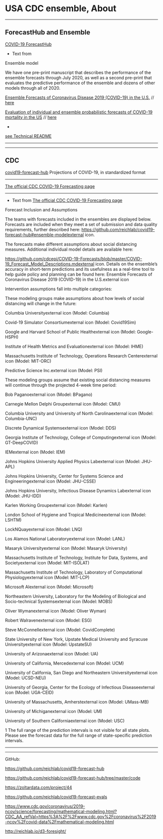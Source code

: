 
# USA CDC ensemble, About

********

## ForecastHub and Ensemble

[COVID-19 ForecastHub](https://covid19forecasthub.org/doc/ensemble/)

* Text from 

Ensemble model

We have one pre-print manuscript that describes the performance of the ensemble forecasts through July 2020, as well as a second pre-print that evaluates the predictive performance of the ensemble and dozens of other models through all of 2020.

[Ensemble Forecasts of Coronavirus Disease 2019 (COVID-19) in the U.S.](https://www.medrxiv.org/content/10.1101/2020.08.19.20177493v1) // [here](https://github.com/pourmalek/covir2/blob/main/sandbox/USA%20CDC%20ensemble/Ray%20-%20Ensemble%20Forecasts%20of%20Coronavirus%20Disease%202019%20(COVID-19)%20in%20the%20U.S..pdf)

[Evaluation of individual and ensemble probabilistic forecasts of COVID-19 mortality in the US](https://www.medrxiv.org/content/10.1101/2021.02.03.21250974v1) // [here](https://github.com/pourmalek/covir2/blob/main/sandbox/USA%20CDC%20ensemble/Cramer%20-%20Evaluation%20of%20individual%20and%20ensemble%20probabilistic%20forecasts%20of%20COVID-19%20mortality%20in%20the%20US.pdf)

*

[see Technical README](https://github.com/reichlab/covid19-forecast-hub/blob/master/data-processed/README.md#quantile) 

********
********

## CDC

[covid19-forecast-hub](https://github.com/reichlab/covid19-forecast-hub) Projections of COVID-19, in standardized format

********

[The official CDC COVID-19 Forecasting page](https://www.cdc.gov/coronavirus/2019-ncov/science/forecasting/forecasting-us.html?CDC_AA_refVal=https%3A%2F%2Fwww.cdc.gov%2Fcoronavirus%2F2019-ncov%2Fcovid-data%2Fforecasting-us.html)

*********

* Text from [The official CDC COVID-19 Forecasting page](https://www.cdc.gov/coronavirus/2019-ncov/science/forecasting/forecasting-us.html?CDC_AA_refVal=https%3A%2F%2Fwww.cdc.gov%2Fcoronavirus%2F2019-ncov%2Fcovid-data%2Fforecasting-us.html)


Forecast Inclusion and Assumptions

The teams with forecasts included in the ensembles are displayed below. Forecasts are included when they meet a set of submission and data quality requirements, further described here: https://github.com/reichlab/covid19-forecast-hub#ensemble-modelexternal icon.

The forecasts make different assumptions about social distancing measures. Additional individual model details are available here: 

https://github.com/cdcepi/COVID-19-Forecasts/blob/master/COVID-19_Forecast_Model_Descriptions.mdexternal icon. Details on the ensemble’s accuracy in short-term predictions and its usefulness as a real-time tool to help guide policy and planning can be found here: Ensemble Forecasts of Coronavirus Disease 2019 (COVID-19) in the U.S.external icon

Intervention assumptions fall into multiple categories:

These modeling groups make assumptions about how levels of social distancing will change in the future:

Columbia Universityexternal icon (Model: Columbia)

Covid-19 Simulator Consortiumexternal icon (Model: Covid19Sim)

Google and Harvard School of Public Healthexternal icon (Model: Google-HSPH)

Institute of Health Metrics and Evaluationexternal icon (Model: IHME)

Massachusetts Institute of Technology, Operations Research Centerexternal icon (Model: MIT-ORC)

Predictive Science Inc.external icon (Model: PSI)


These modeling groups assume that existing social distancing measures will continue through the projected 4-week time period:

Bob Paganoexternal icon (Model: BPagano)

Carnegie Mellon Delphi Groupexternal icon (Model: CMU)

Columbia University and University of North Carolinaexternal icon (Model: Columbia-UNC)

Discrete Dynamical Systemsexternal icon (Model: DDS)

Georgia Institute of Technology, College of Computingexternal icon (Model: GT-DeepCOVID)

IEMexternal icon (Model: IEM)

Johns Hopkins University Applied Physics Labexternal icon (Model: JHU-APL)

Johns Hopkins University, Center for Systems Science and Engineeringexternal icon  (Model: JHU-CSSE)

Johns Hopkins University, Infectious Disease Dynamics Labexternal icon (Model: JHU-IDD)

Karlen Working Groupexternal icon (Model: Karlen)

London School of Hygiene and Tropical Medicineexternal icon (Model: LSHTM)

LockNQuayexternal icon (Model: LNQ)

Los Alamos National Laboratoryexternal icon (Model: LANL)

Masaryk Universityexternal icon (Model: Masaryk University)

Massachusetts Institute of Technology, Institute for Data, Systems, and Societyexternal icon (Model: MIT-ISOLAT)

Massachusetts Institute of Technology, Laboratory of Computational Physiologyexternal icon (Model: MIT-LCP)

Microsoft AIexternal icon (Model: Microsoft)

Northeastern University, Laboratory for the Modeling of Biological and Socio-technical Systemsexternal icon (Model: MOBS)

Oliver Wymanexternal icon (Model: Oliver Wyman)

Robert Walravenexternal icon (Model: ESG)

Steve McConnellexternal icon (Model: CovidComplete)

State University of New York, Upstate Medical University and Syracuse Universityexternal icon (Model: UpstateSU)

University of Arizonaexternal icon (Model: UA)

University of California, Mercedexternal icon (Model: UCM)

University of California, San Diego and Northeastern Universityexternal icon (Model: UCSD-NEU)

University of Georgia, Center for the Ecology of Infectious Diseaseexternal icon (Model: UGA-CEID)

University of Massachusetts, Amherstexternal icon (Model: UMass-MB)

University of Michiganexternal icon (Model: UM)

University of Southern Californiaexternal icon (Model: USC)

1 The full range of the prediction intervals is not visible for all state plots. Please see the forecast data for the full range of state-specific prediction intervals.

*************
*************

GitHub:

https://github.com/reichlab/covid19-forecast-hub

https://github.com/reichlab/covid19-forecast-hub/tree/master/code

https://zoltardata.com/project/44

https://github.com/reichlab/covid19-forecast-evals

https://www.cdc.gov/coronavirus/2019-ncov/science/forecasting/mathematical-modeling.html?CDC_AA_refVal=https%3A%2F%2Fwww.cdc.gov%2Fcoronavirus%2F2019-ncov%2Fcovid-data%2Fmathematical-modeling.html

http://reichlab.io/d3-foresight/
